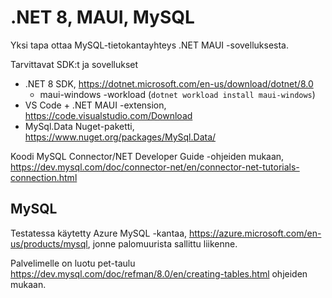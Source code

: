 # .NET 8, MAUI, MySQL

Yksi tapa ottaa MySQL-tietokantayhteys .NET MAUI -sovelluksesta.

Tarvittavat SDK:t ja sovellukset

* .NET 8 SDK, https://dotnet.microsoft.com/en-us/download/dotnet/8.0
    * maui-windows -workload (`dotnet workload install maui-windows`)
* VS Code + .NET MAUI -extension, https://code.visualstudio.com/Download
* MySql.Data Nuget-paketti, https://www.nuget.org/packages/MySql.Data/

Koodi MySQL Connector/NET Developer Guide -ohjeiden mukaan, https://dev.mysql.com/doc/connector-net/en/connector-net-tutorials-connection.html



## MySQL

Testatessa käytetty Azure MySQL -kantaa, https://azure.microsoft.com/en-us/products/mysql, jonne palomuurista sallittu liikenne.

Palvelimelle on luotu pet-taulu https://dev.mysql.com/doc/refman/8.0/en/creating-tables.html ohjeiden mukaan.
